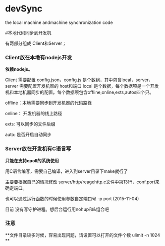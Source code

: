 # devSync
the local machine andmachine synchronization code


#本地代码同步到开发机

有两部分组成 Client和Server；

### Client放在本地有nodejs开发

 **依赖nodejs。**

 Client 需要配置 config.json，config.js 是个数组，其中包含local，server，
 server 需要配置开发机器的 host和端口
 local 是个数据，每个数据项是一个开发机和本地机器同步的配置。每个数据项包含offline,online,exts,autos四个只。

 offline：本地需要同步到开发机器的代码路径

 online： 开发机器的线上路径

 exts: 可以同步的文件后缀

 auto: 是否开启自动同步




### Server放在开发机有C语言写

 **只能在支持epoll的系统使用**

 用C语言编写，需要自己编译，进入到server目录下make就行了

 主要要根据自己的情况修改 server/http/reagehttp.c文件中第13行，conf.port来确定端口。

 也可以通过运行函数的时候使用参数自定端口号  -p port   (2015-11-04)

 目前 没有写守护进程。想后台运行用nohup和&组合吧
 
 
 ### 注意
 
  **文件目录较多时候，容易出现问题，请设置可以打开的文件个数 ulimit -n 1024 **
